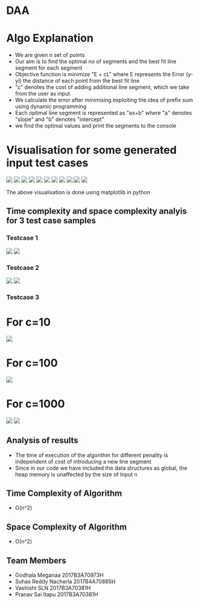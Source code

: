 # DAA

# Algo Explanation
* We are given n set of points
* Our aim is to find the optimal no of segments and the best fit line segment for each segment
* Objective function is minimize "E + cL" where  E represents the Error (y-yi) the distance of each point from the best fit line
* "c" denotes the cost of adding additional line segment, which we  take from the user as input
* We calculate the error after minimising exploiting the idea of prefix sum using dynamic programming
* Each optimal line segment is represented as "ax+b" where "a" denotes "slope" and "b" denotes "intercept"
* we find the optimal values and print the segments to the console

# Visualisation for some generated input test cases

![](mergedsegment1.png)
![](mergedsegment2.png)
![](mergedsegment3.png)
![](mergedsegment4.png)
![](mergedsegment5.png)
![](mergedsegment6.png)
![](mergedsegment7.png)
![](mergedsegment8.png)
![](mergedsegment9.png)
![](mergedsegment10.png)
![](mergedsegment11.png)

The above visualisation is done using matplotlib in python

## Time complexity and space complexity analyis for 3 test case samples

### Testcase 1

![](output1_c10_time.png)
![](output1_mem.png)

### Testcase 2

![](output2_time.png)
![](output2_mem.png)

### Testcase 3
# For c=10
![](output3_c10_time.png)
# For c=100
![](output3_c100_time.png)
# For c=1000
![](output3_c10_time.png)
![](output2_mem.png)


## Analysis of results
* The time of execution of the algorithm for different penality is independent of cost of introducing a new line segment
* Since in our code we have included the data structures as global, the heap memory is unaffected by the size of Input n

## Time Complexity of Algorithm
* O(n^2)

## Space Complexity of Algorithm
* O(n^2)

## Team Members
* Godhala Meganaa 2017B3A70973H
* Suhas Reddy Nacherla 2017B4A70885H
* Vashisht SLN 2017B3A70381H
* Pranav Sai Itapu 2017B3A70381H
